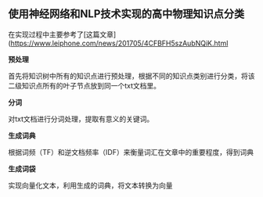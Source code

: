 ## 使用神经网络和NLP技术实现的高中物理知识点分类

在实现过程中主要参考了[这篇文章](https://www.leiphone.com/news/201705/4CFBFH5szAubNQiK.html

**预处理**

首先将知识树中所有的知识点进行预处理，根据不同的知识点类别进行分类，将该二级知识点所有的叶子节点放到同一个txt文档里。

**分词**

对txt文档进行分词处理，提取有意义的关键词。

**生成词典**

根据词频（TF）和逆文档频率（IDF）来衡量词汇在文章中的重要程度，得到词典

**生成词袋**

实现向量化文本，利用生成的词典，将文本转换为向量

